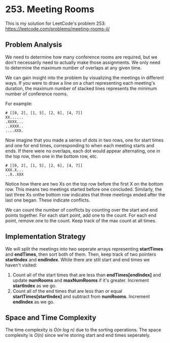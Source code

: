# 253. Meeting Rooms
This is my solution for LeetCode's problem 253: https://leetcode.com/problems/meeting-rooms-ii/

## Problem Analysis
We need to determine how many conference rooms are required, but we don't necessarily need to actually make those assignments. We only need to determine the maximum number of overlaps at any given time.

We can gain insight into the problem by visualizing the meetings in different ways. If you were to draw a line on a chart representing each meeting's duration, the maximum number of stacked lines represents the minimum number of conference rooms.

For example:
```
# [[0, 2], [1, 5], [2, 6], [4, 7]]
XX......
.XXXX...
..XXXX..
....XXX.
```

Now imagine that you made a series of dots in two rows, one for start times and one for end times, corresponding to when each meeting starts and ends. If there were no overlaps, each dot would appear alternating, one in the top row, then one in the bottom row, etc. 

```
# [[0, 2], [1, 5], [2, 6], [4, 7]]
XXX.X...
..X..XXX
```

Notice how there are two Xs on the top row before the first X on the bottom row. This means two meetings started before one concluded. Similarly, the last three Xs onthe bottom row indicates that three meetings ended after the last one began. These indicate conflicts.

We can count the number of conflicts by counting over the start and end points together. For each start point, add one to the count. For each end point, remove one to the count. Keep track of the max count at all times.


## Implementation Strategy
We will split the meetings into two seperate arrays representing **startTimes** and **endTimes**, then sort both of them. Then, keep track of two pointers **startIndex** and **endIndex**. While there are still start and end times we haven't visited:
1. Count all of the start times that are less than **endTimes[endIndex]** and update **numRooms** and **maxNumRooms** if it's greater. Increment **startIndex** as we go.
1. Count all of the end times that are less than or equal **startTimes[startIndex]** and subtract from **numRooms**. Increment **endIndex** as we go.

## Space and Time Complexity
The time complexity is *O(n log n)* due to the sorting operations. The space complexity is *O(n)* since we're storing start and end times seperately.
